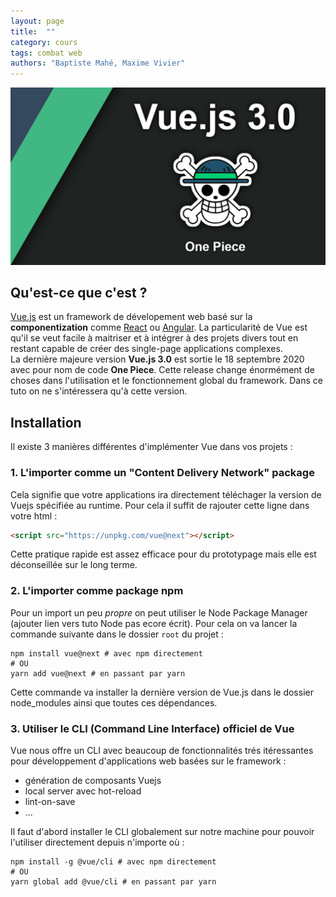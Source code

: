 ```yaml
---
layout: page
title:  ""
category: cours
tags: combat web
authors: "Baptiste Mahé, Maxime Vivier"
---
```


![Vue.js Logo](../../assets/vuejs_logo.png)

## Qu'est-ce que c'est ?

[Vue.js](https://v3.vuejs.org) est un framework de dévelopement web basé sur la **componentization** comme [React](https://fr.reactjs.org) ou [Angular](https://angular.io). La particularité de Vue est qu'il se veut facile à maitriser et à intégrer à des projets divers tout en restant capable de créer des single-page applications complexes. \
La dernière majeure version **Vue.js 3.0** est sortie le 18 septembre 2020 avec pour nom de code **One Piece**. Cette release change énormément de choses dans l'utilisation et le fonctionnement global du framework. Dans ce tuto on ne s'intéressera qu'à cette version.

## Installation

Il existe 3 manières différentes d'implémenter Vue dans vos projets :

### 1. L'importer comme un "Content Delivery Network" package

Cela signifie que votre applications ira directement téléchager la version de Vuejs spécifiée au runtime. Pour cela il suffit de rajouter cette ligne dans votre html :

```html
<script src="https://unpkg.com/vue@next"></script>
```

Cette pratique rapide est assez efficace pour du prototypage mais elle est déconseillée sur le long terme.

### 2. L'importer comme package npm

Pour un import un peu *propre* on peut utiliser le Node Package Manager (ajouter lien vers tuto Node pas ecore écrit). Pour cela on va lancer la commande suivante dans le dossier `root` du projet :

```shell
npm install vue@next # avec npm directement
# OU
yarn add vue@next # en passant par yarn
```

Cette commande va installer la dernière version de Vue.js dans le dossier node_modules ainsi que toutes ces dépendances.

### 3. Utiliser le CLI (Command Line Interface) officiel de Vue

Vue nous offre un CLI avec beaucoup de fonctionnalités trés itéressantes pour développement d'applications web basées sur le framework :

- génération de composants Vuejs
- local server avec hot-reload
- lint-on-save
- ...

Il faut d'abord installer le CLI globalement sur notre machine pour pouvoir l'utiliser directement depuis n'importe où :

```shell
npm install -g @vue/cli # avec npm directement
# OU
yarn global add @vue/cli # en passant par yarn
```
